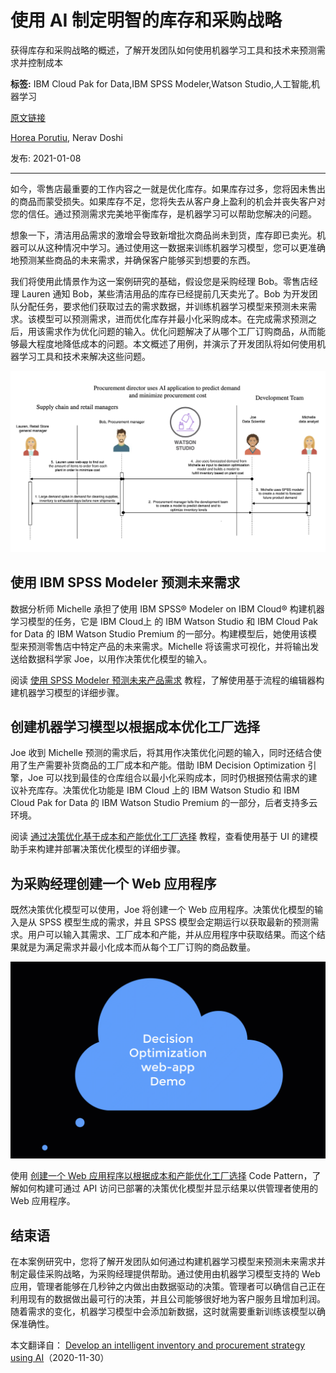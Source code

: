 # 使用 AI 制定明智的库存和采购战略
获得库存和采购战略的概述，了解开发团队如何使用机器学习工具和技术来预测需求并控制成本

**标签:** IBM Cloud Pak for Data,IBM SPSS Modeler,Watson Studio,人工智能,机器学习

[原文链接](https://developer.ibm.com/zh/articles/develop-an-intelligent-inventory-and-distribution-strategy-using-ai/)

[Horea Porutiu](https://developer.ibm.com/zh/profiles/horea.porutiu), Nerav Doshi

发布: 2021-01-08

* * *

如今，零售店最重要的工作内容之一就是优化库存。如果库存过多，您将因未售出的商品而蒙受损失。如果库存不足，您将失去从客户身上盈利的机会并丧失客户对您的信任。通过预测需求完美地平衡库存，是机器学习可以帮助您解决的问题。

想象一下，清洁用品需求的激增会导致新增批次商品尚未到货，库存即已卖光。机器可以从这种情况中学习。通过使用这一数据来训练机器学习模型，您可以更准确地预测某些商品的未来需求，并确保客户能够买到想要的东西。

我们将使用此情景作为这一案例研究的基础，假设您是采购经理 Bob。零售店经理 Lauren 通知 Bob，某些清洁用品的库存已经提前几天卖光了。Bob 为开发团队分配任务，要求他们获取过去的需求数据，并训练机器学习模型来预测未来需求。该模型可以预测需求，进而优化库存并最小化采购成本。在完成需求预测之后，用该需求作为优化问题的输入。优化问题解决了从哪个工厂订购商品，从而能够最大程度地降低成本的问题。本文概述了用例，并演示了开发团队将如何使用机器学习工具和技术来解决这些问题。

![flow-diagrm](../ibm_articles_img/develop-an-intelligent-inventory-and-distribution-strategy-using-ai_images_flow-diagram.png)

## 使用 IBM SPSS Modeler 预测未来需求

数据分析师 Michelle 承担了使用 IBM SPSS® Modeler on IBM Cloud® 构建机器学习模型的任务，它是 IBM Cloud上 的 IBM Watson Studio 和 IBM Cloud Pak for Data 的 IBM Watson Studio Premium 的一部分。构建模型后，她使用该模型来预测零售店中特定产品的未来需求。Michelle 将该需求可视化，并将输出发送给数据科学家 Joe，以用作决策优化模型的输入。

阅读 [使用 SPSS Modeler 预测未来产品需求](https://developer.ibm.com/zh/tutorials/predict-future-demand-using-spss-modeler/) 教程，了解使用基于流程的编辑器构建机器学习模型的详细步骤。

## 创建机器学习模型以根据成本优化工厂选择

Joe 收到 Michelle 预测的需求后，将其用作决策优化问题的输入，同时还结合使用了生产需要补货商品的工厂成本和产能。借助 IBM Decision Optimization 引擎，Joe 可以找到最佳的仓库组合以最小化采购成本，同时仍根据预估需求的建议补充库存。决策优化功能是 IBM Cloud 上的 IBM Watson Studio 和 IBM Cloud Pak for Data 的 IBM Watson Studio Premium 的一部分，后者支持多云环境。

阅读 [通过决策优化基于成本和产能优化工厂选择](https://developer.ibm.com/zh/tutorials/optimize-inventory-based-on-demand-with-decision-optimization/) 教程，查看使用基于 UI 的建模助手来构建并部署决策优化模型的详细步骤。

## 为采购经理创建一个 Web 应用程序

既然决策优化模型可以使用，Joe 将创建一个 Web 应用程序。决策优化模型的输入是从 SPSS 模型生成的需求，并且 SPSS 模型会定期运行以获取最新的预测需求。用户可以输入其需求、工厂成本和产能，并从应用程序中获取结果。而这个结果就是为满足需求并最小化成本而从每个工厂订购的商品数量。

![DOproj2](../ibm_articles_img/https:__media.github.ibm.com_user_79254_files_1a267380-1f7e-11eb-8806-0299b3a9fc44)

使用 [创建一个 Web 应用程序以根据成本和产能优化工厂选择](https://developer.ibm.com/zh/patterns/leverage-decision-optimization-models-in-procurement-app-for-store-managers) Code Pattern，了解如何构建可通过 API 访问已部署的决策优化模型并显示结果以供管理者使用的 Web 应用程序。

## 结束语

在本案例研究中，您将了解开发团队如何通过构建机器学习模型来预测未来需求并制定最佳采购战略，为采购经理提供帮助。通过使用由机器学习模型支持的 Web 应用，管理者能够在几秒钟之内做出由数据驱动的决策。管理者可以确信自己正在利用现有的数据做出最可行的决策，并且公司能够很好地为客户服务且增加利润。随着需求的变化，机器学习模型中会添加新数据，这时就需要重新训练该模型以确保准确性。

本文翻译自： [Develop an intelligent inventory and procurement strategy using AI](https://developer.ibm.com/articles/develop-an-intelligent-inventory-and-distribution-strategy-using-ai/)（2020-11-30）
